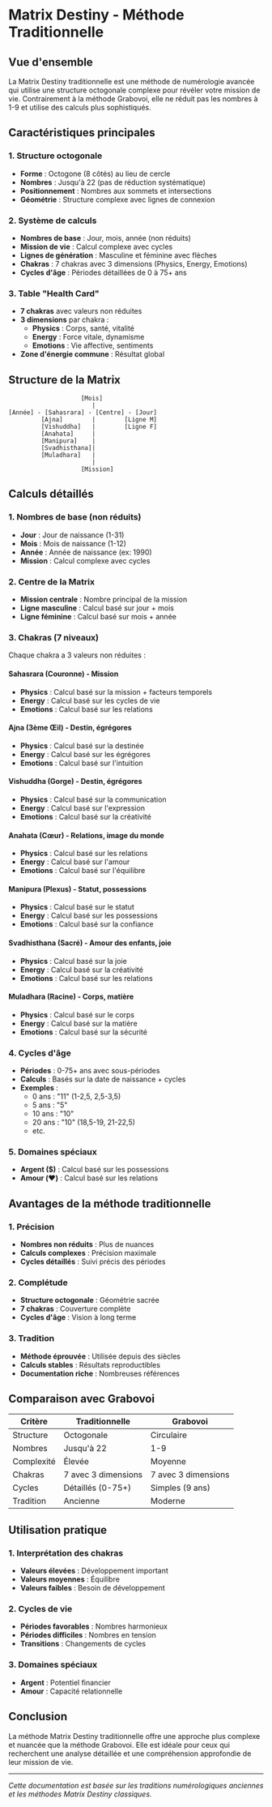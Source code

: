 # Matrix Destiny - Méthode Traditionnelle

## Vue d'ensemble

La Matrix Destiny traditionnelle est une méthode de numérologie avancée qui utilise une structure octogonale complexe pour révéler votre mission de vie. Contrairement à la méthode Grabovoi, elle ne réduit pas les nombres à 1-9 et utilise des calculs plus sophistiqués.

## Caractéristiques principales

### 1. Structure octogonale

- **Forme** : Octogone (8 côtés) au lieu de cercle
- **Nombres** : Jusqu'à 22 (pas de réduction systématique)
- **Positionnement** : Nombres aux sommets et intersections
- **Géométrie** : Structure complexe avec lignes de connexion

### 2. Système de calculs

- **Nombres de base** : Jour, mois, année (non réduits)
- **Mission de vie** : Calcul complexe avec cycles
- **Lignes de génération** : Masculine et féminine avec flèches
- **Chakras** : 7 chakras avec 3 dimensions (Physics, Energy, Emotions)
- **Cycles d'âge** : Périodes détaillées de 0 à 75+ ans

### 3. Table "Health Card"

- **7 chakras** avec valeurs non réduites
- **3 dimensions** par chakra :
  - **Physics** : Corps, santé, vitalité
  - **Energy** : Force vitale, dynamisme
  - **Emotions** : Vie affective, sentiments
- **Zone d'énergie commune** : Résultat global

## Structure de la Matrix

```
                    [Mois]
                       |
[Année] - [Sahasrara] - [Centre] - [Jour]
         [Ajna]        |        [Ligne M]
         [Vishuddha]   |        [Ligne F]
         [Anahata]     |
         [Manipura]    |
         [Svadhisthana]|
         [Muladhara]   |
                       |
                    [Mission]
```

## Calculs détaillés

### 1. Nombres de base (non réduits)

- **Jour** : Jour de naissance (1-31)
- **Mois** : Mois de naissance (1-12)
- **Année** : Année de naissance (ex: 1990)
- **Mission** : Calcul complexe avec cycles

### 2. Centre de la Matrix

- **Mission centrale** : Nombre principal de la mission
- **Ligne masculine** : Calcul basé sur jour + mois
- **Ligne féminine** : Calcul basé sur mois + année

### 3. Chakras (7 niveaux)

Chaque chakra a 3 valeurs non réduites :

#### Sahasrara (Couronne) - Mission

- **Physics** : Calcul basé sur la mission + facteurs temporels
- **Energy** : Calcul basé sur les cycles de vie
- **Emotions** : Calcul basé sur les relations

#### Ajna (3ème Œil) - Destin, égrégores

- **Physics** : Calcul basé sur la destinée
- **Energy** : Calcul basé sur les égrégores
- **Emotions** : Calcul basé sur l'intuition

#### Vishuddha (Gorge) - Destin, égrégores

- **Physics** : Calcul basé sur la communication
- **Energy** : Calcul basé sur l'expression
- **Emotions** : Calcul basé sur la créativité

#### Anahata (Cœur) - Relations, image du monde

- **Physics** : Calcul basé sur les relations
- **Energy** : Calcul basé sur l'amour
- **Emotions** : Calcul basé sur l'équilibre

#### Manipura (Plexus) - Statut, possessions

- **Physics** : Calcul basé sur le statut
- **Energy** : Calcul basé sur les possessions
- **Emotions** : Calcul basé sur la confiance

#### Svadhisthana (Sacré) - Amour des enfants, joie

- **Physics** : Calcul basé sur la joie
- **Energy** : Calcul basé sur la créativité
- **Emotions** : Calcul basé sur les relations

#### Muladhara (Racine) - Corps, matière

- **Physics** : Calcul basé sur le corps
- **Energy** : Calcul basé sur la matière
- **Emotions** : Calcul basé sur la sécurité

### 4. Cycles d'âge

- **Périodes** : 0-75+ ans avec sous-périodes
- **Calculs** : Basés sur la date de naissance + cycles
- **Exemples** :
  - 0 ans : "11" (1-2,5, 2,5-3,5)
  - 5 ans : "5"
  - 10 ans : "10"
  - 20 ans : "10" (18,5-19, 21-22,5)
  - etc.

### 5. Domaines spéciaux

- **Argent ($)** : Calcul basé sur les possessions
- **Amour (❤️)** : Calcul basé sur les relations

## Avantages de la méthode traditionnelle

### 1. Précision

- **Nombres non réduits** : Plus de nuances
- **Calculs complexes** : Précision maximale
- **Cycles détaillés** : Suivi précis des périodes

### 2. Complétude

- **Structure octogonale** : Géométrie sacrée
- **7 chakras** : Couverture complète
- **Cycles d'âge** : Vision à long terme

### 3. Tradition

- **Méthode éprouvée** : Utilisée depuis des siècles
- **Calculs stables** : Résultats reproductibles
- **Documentation riche** : Nombreuses références

## Comparaison avec Grabovoi

| Critère    | Traditionnelle      | Grabovoi            |
| ---------- | ------------------- | ------------------- |
| Structure  | Octogonale          | Circulaire          |
| Nombres    | Jusqu'à 22          | 1-9                 |
| Complexité | Élevée              | Moyenne             |
| Chakras    | 7 avec 3 dimensions | 7 avec 3 dimensions |
| Cycles     | Détaillés (0-75+)   | Simples (9 ans)     |
| Tradition  | Ancienne            | Moderne             |

## Utilisation pratique

### 1. Interprétation des chakras

- **Valeurs élevées** : Développement important
- **Valeurs moyennes** : Équilibre
- **Valeurs faibles** : Besoin de développement

### 2. Cycles de vie

- **Périodes favorables** : Nombres harmonieux
- **Périodes difficiles** : Nombres en tension
- **Transitions** : Changements de cycles

### 3. Domaines spéciaux

- **Argent** : Potentiel financier
- **Amour** : Capacité relationnelle

## Conclusion

La méthode Matrix Destiny traditionnelle offre une approche plus complexe et nuancée que la méthode Grabovoi. Elle est idéale pour ceux qui recherchent une analyse détaillée et une compréhension approfondie de leur mission de vie.

---

_Cette documentation est basée sur les traditions numérologiques anciennes et les méthodes Matrix Destiny classiques._

